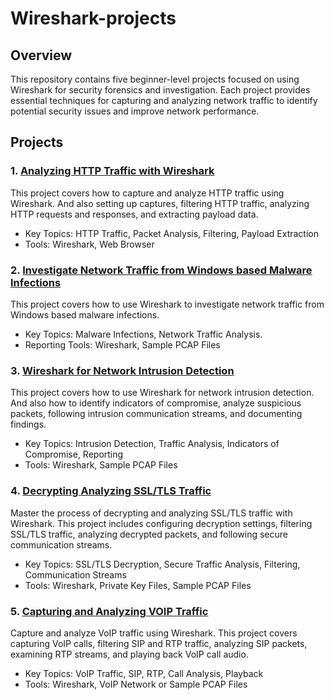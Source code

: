 # Wireshark-projects

## Overview

This repository contains five beginner-level projects focused on using Wireshark for security forensics and investigation. Each project provides essential techniques for capturing and analyzing network traffic to identify potential security issues and improve network performance.

## Projects

### 1. [Analyzing HTTP Traffic with Wireshark](https://github.com/kanukoalanub/Wireshark-projects/blob/main/Project-1-Analyzing-HTTP-Traffic-with-Wireshark.md) 

This project covers how to capture and analyze HTTP traffic using Wireshark. And also setting up captures, filtering HTTP traffic, analyzing HTTP requests and responses, and extracting payload data.

* Key Topics: HTTP Traffic, Packet Analysis, Filtering, Payload Extraction
* Tools: Wireshark, Web Browser

### 2. [Investigate Network Traffic from Windows based Malware Infections](https://github.com/kanukoalanub/Wireshark-projects/blob/main/Project-2-Investigate-Network-Traffic-from-Windows-based-Malware-Infections.md) 

This project covers how to use Wireshark to investigate network traffic from Windows based malware infections.

* Key Topics: Malware Infections, Network Traffic Analysis.
* Reporting Tools: Wireshark, Sample PCAP Files

### 3. [Wireshark for Network Intrusion Detection](https://github.com/kanukoalanub/Wireshark-projects/blob/main/Project-3-Wireshark-for-Network-Intrusion-Detection.md)
  
This project covers how to use Wireshark for network intrusion detection. And also how to identify indicators of compromise, analyze suspicious packets, following intrusion communication streams, and documenting findings.

* Key Topics: Intrusion Detection, Traffic Analysis, Indicators of Compromise, Reporting
* Tools: Wireshark, Sample PCAP Files

### 4. [Decrypting Analyzing SSL/TLS Traffic](https://github.com/kanukoalanub/Wireshark-projects/blob/main/Project-4-Decrypting-Analyzing-TLS-Traffic.md)

Master the process of decrypting and analyzing SSL/TLS traffic with Wireshark. This project includes configuring decryption settings, filtering SSL/TLS traffic, analyzing decrypted packets, and following secure communication streams.

*  Key Topics: SSL/TLS Decryption, Secure Traffic Analysis, Filtering, Communication Streams
*  Tools: Wireshark, Private Key Files, Sample PCAP Files

### 5. [Capturing and Analyzing VOIP Traffic](https://github.com/kanukoalanub/Wireshark-projects/blob/main/Project-5-Capturing-and-Analyzing-VOIP-Traffic.md)

Capture and analyze VoIP traffic using Wireshark. This project covers capturing VoIP calls, filtering SIP and RTP traffic, analyzing SIP packets, examining RTP streams, and playing back VoIP call audio.

* Key Topics: VoIP Traffic, SIP, RTP, Call Analysis, Playback
* Tools: Wireshark, VoIP Network or Sample PCAP Files
